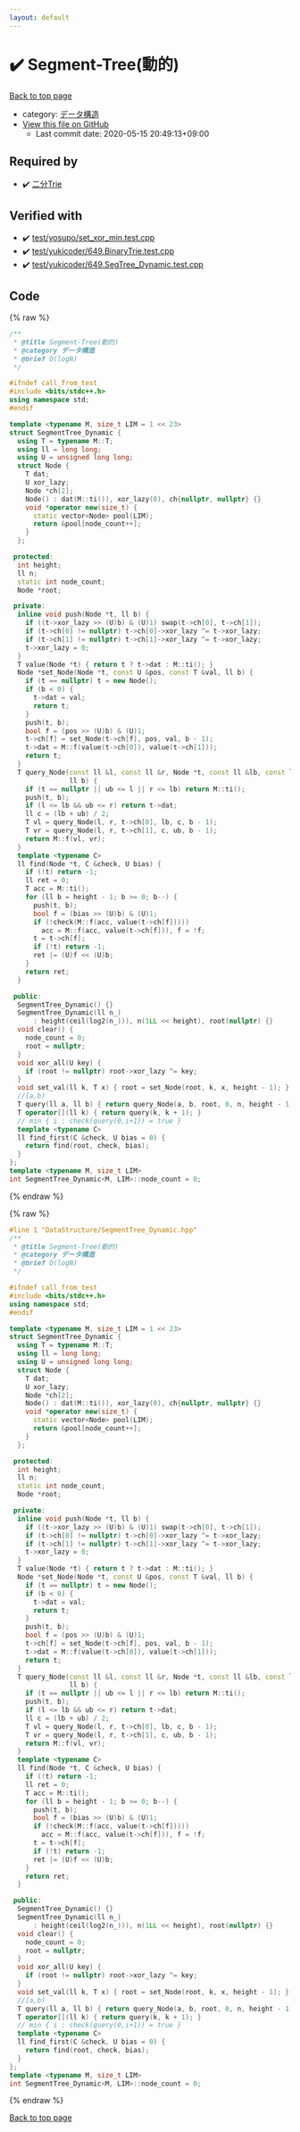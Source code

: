 ```yaml
---
layout: default
---
```


<!-- mathjax config similar to math.stackexchange -->
<script type="text/javascript" async
  src="https://cdnjs.cloudflare.com/ajax/libs/mathjax/2.7.5/MathJax.js?config=TeX-MML-AM_CHTML">
</script>
<script type="text/x-mathjax-config">
  MathJax.Hub.Config({
    TeX: { equationNumbers: { autoNumber: "AMS" }},
    tex2jax: {
      inlineMath: [ ['$','$'] ],
      processEscapes: true
    },
    "HTML-CSS": { matchFontHeight: false },
    displayAlign: "left",
    displayIndent: "2em"
  });
</script>

<script type="text/javascript" src="https://cdnjs.cloudflare.com/ajax/libs/jquery/3.4.1/jquery.min.js"></script>
<script src="https://cdn.jsdelivr.net/npm/jquery-balloon-js@1.1.2/jquery.balloon.min.js" integrity="sha256-ZEYs9VrgAeNuPvs15E39OsyOJaIkXEEt10fzxJ20+2I=" crossorigin="anonymous"></script>
<script type="text/javascript" src="../../assets/js/copy-button.js"></script>
<link rel="stylesheet" href="../../assets/css/copy-button.css" />


# :heavy_check_mark: Segment-Tree(動的)

<a href="../../index.html">Back to top page</a>

* category: <a href="../../index.html#c1c7278649b583761cecd13e0628181d">データ構造</a>
* <a href="{{ site.github.repository_url }}/blob/master/DataStructure/SegmentTree_Dynamic.hpp">View this file on GitHub</a>
    - Last commit date: 2020-05-15 20:49:13+09:00




## Required by

* :heavy_check_mark: <a href="BinaryTrie.hpp.html">二分Trie</a>


## Verified with

* :heavy_check_mark: <a href="../../verify/test/yosupo/set_xor_min.test.cpp.html">test/yosupo/set_xor_min.test.cpp</a>
* :heavy_check_mark: <a href="../../verify/test/yukicoder/649.BinaryTrie.test.cpp.html">test/yukicoder/649.BinaryTrie.test.cpp</a>
* :heavy_check_mark: <a href="../../verify/test/yukicoder/649.SegTree_Dynamic.test.cpp.html">test/yukicoder/649.SegTree_Dynamic.test.cpp</a>


## Code

<a id="unbundled"></a>
{% raw %}
```cpp
/**
 * @title Segment-Tree(動的)
 * @category データ構造
 * @brief O(logN)
 */

#ifndef call_from_test
#include <bits/stdc++.h>
using namespace std;
#endif

template <typename M, size_t LIM = 1 << 23>
struct SegmentTree_Dynamic {
  using T = typename M::T;
  using ll = long long;
  using U = unsigned long long;
  struct Node {
    T dat;
    U xor_lazy;
    Node *ch[2];
    Node() : dat(M::ti()), xor_lazy(0), ch{nullptr, nullptr} {}
    void *operator new(size_t) {
      static vector<Node> pool(LIM);
      return &pool[node_count++];
    }
  };

 protected:
  int height;
  ll n;
  static int node_count;
  Node *root;

 private:
  inline void push(Node *t, ll b) {
    if ((t->xor_lazy >> (U)b) & (U)1) swap(t->ch[0], t->ch[1]);
    if (t->ch[0] != nullptr) t->ch[0]->xor_lazy ^= t->xor_lazy;
    if (t->ch[1] != nullptr) t->ch[1]->xor_lazy ^= t->xor_lazy;
    t->xor_lazy = 0;
  }
  T value(Node *t) { return t ? t->dat : M::ti(); }
  Node *set_Node(Node *t, const U &pos, const T &val, ll b) {
    if (t == nullptr) t = new Node();
    if (b < 0) {
      t->dat = val;
      return t;
    }
    push(t, b);
    bool f = (pos >> (U)b) & (U)1;
    t->ch[f] = set_Node(t->ch[f], pos, val, b - 1);
    t->dat = M::f(value(t->ch[0]), value(t->ch[1]));
    return t;
  }
  T query_Node(const ll &l, const ll &r, Node *t, const ll &lb, const ll &ub,
               ll b) {
    if (t == nullptr || ub <= l || r <= lb) return M::ti();
    push(t, b);
    if (l <= lb && ub <= r) return t->dat;
    ll c = (lb + ub) / 2;
    T vl = query_Node(l, r, t->ch[0], lb, c, b - 1);
    T vr = query_Node(l, r, t->ch[1], c, ub, b - 1);
    return M::f(vl, vr);
  }
  template <typename C>
  ll find(Node *t, C &check, U bias) {
    if (!t) return -1;
    ll ret = 0;
    T acc = M::ti();
    for (ll b = height - 1; b >= 0; b--) {
      push(t, b);
      bool f = (bias >> (U)b) & (U)1;
      if (!check(M::f(acc, value(t->ch[f]))))
        acc = M::f(acc, value(t->ch[f])), f = !f;
      t = t->ch[f];
      if (!t) return -1;
      ret |= (U)f << (U)b;
    }
    return ret;
  }

 public:
  SegmentTree_Dynamic() {}
  SegmentTree_Dynamic(ll n_)
      : height(ceil(log2(n_))), n(1LL << height), root(nullptr) {}
  void clear() {
    node_count = 0;
    root = nullptr;
  }
  void xor_all(U key) {
    if (root != nullptr) root->xor_lazy ^= key;
  }
  void set_val(ll k, T x) { root = set_Node(root, k, x, height - 1); }
  //[a,b)
  T query(ll a, ll b) { return query_Node(a, b, root, 0, n, height - 1); }
  T operator[](ll k) { return query(k, k + 1); }
  // min { i : check(query(0,i+1)) = true }
  template <typename C>
  ll find_first(C &check, U bias = 0) {
    return find(root, check, bias);
  }
};
template <typename M, size_t LIM>
int SegmentTree_Dynamic<M, LIM>::node_count = 0;
```
{% endraw %}

<a id="bundled"></a>
{% raw %}
```cpp
#line 1 "DataStructure/SegmentTree_Dynamic.hpp"
/**
 * @title Segment-Tree(動的)
 * @category データ構造
 * @brief O(logN)
 */

#ifndef call_from_test
#include <bits/stdc++.h>
using namespace std;
#endif

template <typename M, size_t LIM = 1 << 23>
struct SegmentTree_Dynamic {
  using T = typename M::T;
  using ll = long long;
  using U = unsigned long long;
  struct Node {
    T dat;
    U xor_lazy;
    Node *ch[2];
    Node() : dat(M::ti()), xor_lazy(0), ch{nullptr, nullptr} {}
    void *operator new(size_t) {
      static vector<Node> pool(LIM);
      return &pool[node_count++];
    }
  };

 protected:
  int height;
  ll n;
  static int node_count;
  Node *root;

 private:
  inline void push(Node *t, ll b) {
    if ((t->xor_lazy >> (U)b) & (U)1) swap(t->ch[0], t->ch[1]);
    if (t->ch[0] != nullptr) t->ch[0]->xor_lazy ^= t->xor_lazy;
    if (t->ch[1] != nullptr) t->ch[1]->xor_lazy ^= t->xor_lazy;
    t->xor_lazy = 0;
  }
  T value(Node *t) { return t ? t->dat : M::ti(); }
  Node *set_Node(Node *t, const U &pos, const T &val, ll b) {
    if (t == nullptr) t = new Node();
    if (b < 0) {
      t->dat = val;
      return t;
    }
    push(t, b);
    bool f = (pos >> (U)b) & (U)1;
    t->ch[f] = set_Node(t->ch[f], pos, val, b - 1);
    t->dat = M::f(value(t->ch[0]), value(t->ch[1]));
    return t;
  }
  T query_Node(const ll &l, const ll &r, Node *t, const ll &lb, const ll &ub,
               ll b) {
    if (t == nullptr || ub <= l || r <= lb) return M::ti();
    push(t, b);
    if (l <= lb && ub <= r) return t->dat;
    ll c = (lb + ub) / 2;
    T vl = query_Node(l, r, t->ch[0], lb, c, b - 1);
    T vr = query_Node(l, r, t->ch[1], c, ub, b - 1);
    return M::f(vl, vr);
  }
  template <typename C>
  ll find(Node *t, C &check, U bias) {
    if (!t) return -1;
    ll ret = 0;
    T acc = M::ti();
    for (ll b = height - 1; b >= 0; b--) {
      push(t, b);
      bool f = (bias >> (U)b) & (U)1;
      if (!check(M::f(acc, value(t->ch[f]))))
        acc = M::f(acc, value(t->ch[f])), f = !f;
      t = t->ch[f];
      if (!t) return -1;
      ret |= (U)f << (U)b;
    }
    return ret;
  }

 public:
  SegmentTree_Dynamic() {}
  SegmentTree_Dynamic(ll n_)
      : height(ceil(log2(n_))), n(1LL << height), root(nullptr) {}
  void clear() {
    node_count = 0;
    root = nullptr;
  }
  void xor_all(U key) {
    if (root != nullptr) root->xor_lazy ^= key;
  }
  void set_val(ll k, T x) { root = set_Node(root, k, x, height - 1); }
  //[a,b)
  T query(ll a, ll b) { return query_Node(a, b, root, 0, n, height - 1); }
  T operator[](ll k) { return query(k, k + 1); }
  // min { i : check(query(0,i+1)) = true }
  template <typename C>
  ll find_first(C &check, U bias = 0) {
    return find(root, check, bias);
  }
};
template <typename M, size_t LIM>
int SegmentTree_Dynamic<M, LIM>::node_count = 0;

```
{% endraw %}

<a href="../../index.html">Back to top page</a>

